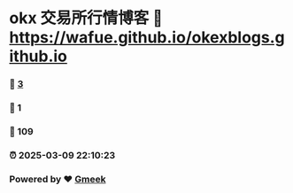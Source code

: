 # okx 交易所行情博客 :link: https://wafue.github.io/okexblogs.github.io 
### :page_facing_up: [3](https://wafue.github.io/okexblogs.github.io/tag.html) 
### :speech_balloon: 1 
### :hibiscus: 109 
### :alarm_clock: 2025-03-09 22:10:23 
### Powered by :heart: [Gmeek](https://github.com/Meekdai/Gmeek)
